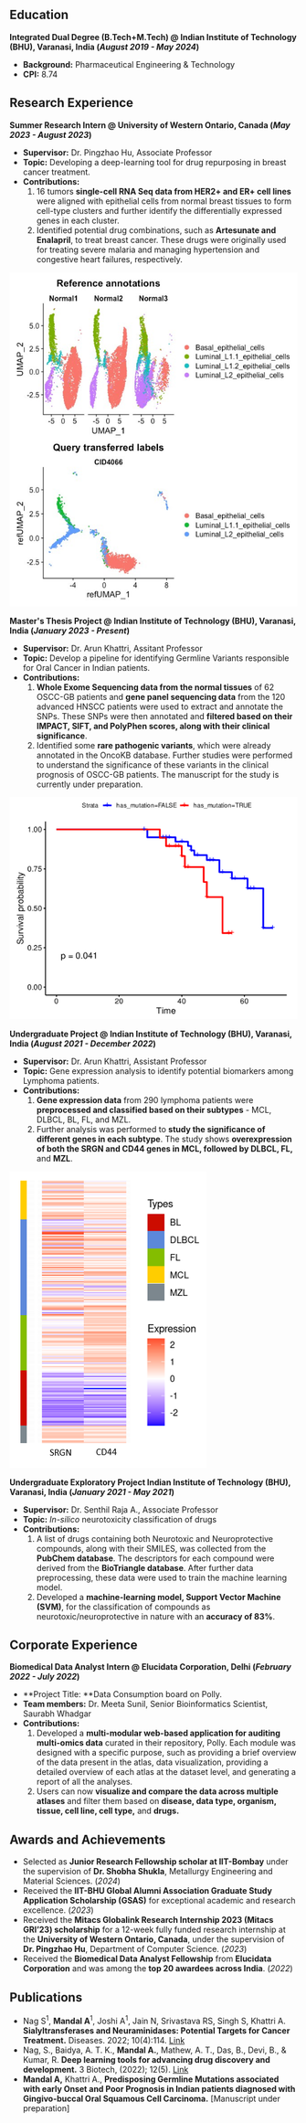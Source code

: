 ## **Education**  
**Integrated Dual Degree (B.Tech+M.Tech) @ Indian Institute of Technology (BHU), Varanasi, India (_August 2019 - May 2024_)**  
- **Background:** Pharmaceutical Engineering & Technology  
- **CPI:** 8.74   

## **Research Experience**  
**Summer Research Intern @ University of Western Ontario, Canada (_May 2023 - August 2023_)** 
- **Supervisor:** Dr. Pingzhao Hu, Associate Professor
- **Topic:** Developing a deep-learning tool for drug repurposing in breast cancer treatment.   
- **Contributions:**  
  1. 16 tumors **single-cell RNA Seq data from HER2+ and ER+ cell lines** were aligned with epithelial cells from normal breast tissues to form cell-type clusters and further identify the differentially expressed genes in each cluster.  
  2. Identified potential drug combinations, such as **Artesunate and Enalapril**, to treat breast cancer. These drugs were originally used for treating severe malaria and managing hypertension and congestive heart failures, respectively.  

![Alignment of RNA-Seq data of tumor cells with the normal epithelial cells to form cell clusters](/asset/img/UWO.jpg)  

**Master's Thesis Project @ Indian Institute of Technology (BHU), Varanasi, India (_January 2023 - Present_)**  
- **Supervisor:** Dr. Arun Khattri, Assitant Professor  
- **Topic:** Develop a pipeline for identifying Germline Variants responsible for Oral Cancer in Indian patients.
- **Contributions:**  
  1. **Whole Exome Sequencing data from the normal tissues** of 62 OSCC-GB patients and **gene panel sequencing data** from the 120 advanced HNSCC patients were used to extract and annotate the SNPs. These SNPs were then annotated and **filtered based on their IMPACT, SIFT, and PolyPhen scores, along with their clinical significance**.  
  2. Identified some **rare pathogenic variants**, which were already annotated in the OncoKB database. Further studies were performed to understand the significance of these variants in the clinical prognosis of OSCC-GB patients. The manuscript for the study is currently under preparation.  

![Survival Analysis](/asset/img/Survival.jpg)  

**Undergraduate Project @ Indian Institute of Technology (BHU), Varanasi, India (_August 2021 - December 2022_)**  
- **Supervisor:** Dr. Arun Khattri, Assistant Professor  
- **Topic:** Gene expression analysis to identify potential biomarkers among Lymphoma patients.  
- **Contributions:**  
  1. **Gene expression data** from 290 lymphoma patients were **preprocessed and classified based on their subtypes** - MCL, DLBCL, BL, FL, and MZL.  
  2. Further analysis was performed to **study the significance of different genes in each subtype**. The study shows **overexpression of both the SRGN and CD44 genes in MCL, followed by DLBCL, FL,** and **MZL**.  

![SRGN vs. CD44](/asset/img/srgn_cd44.png)

**Undergraduate Exploratory Project Indian Institute of Technology (BHU), Varanasi, India (_January 2021 - May 2021_)**  
- **Supervisor:** Dr. Senthil Raja A., Associate Professor
- **Topic:** _In-silico_ neurotoxicity classification of drugs
- **Contributions:**  
  1. A list of drugs containing both Neurotoxic and Neuroprotective compounds, along with their SMILES, was collected from the **PubChem database**. The descriptors for each compound were derived from the **BioTriangle database**. After further data preprocessing, these data were used to train the machine learning model.
  2. Developed a **machine-learning model, Support Vector Machine (SVM)**, for the classification of compounds as neurotoxic/neuroprotective in nature with an **accuracy of 83%**.
     
## **Corporate Experience**  
**Biomedical Data Analyst Intern @ Elucidata Corporation, Delhi (_February 2022 - July 2022_)**  
- **Project Title: **Data Consumption board on Polly.  
- **Team members:** Dr. Meeta Sunil, Senior Bioinformatics Scientist, Saurabh Whadgar  
- **Contributions:**  
  1. Developed a **multi-modular web-based application for auditing multi-omics data** curated in their repository, Polly. Each module was designed with a specific purpose, such as providing a brief overview of the data present in the atlas, data visualization, providing a detailed overview of each atlas at the dataset level, and generating a report of all the analyses.  
  2. Users can now **visualize and compare the data across multiple atlases** and filter them based on **disease, data type, organism, tissue, cell line, cell type,** and **drugs.**  

## **Awards and Achievements**  
- Selected as **Junior Research Fellowship scholar at IIT-Bombay** under the supervision of **Dr. Shobha Shukla**, Metallurgy Engineering and Material Sciences. (_2024_)  
- Received the **IIT-BHU Global Alumni Association Graduate Study Application Scholarship (GSAS)** for exceptional academic and research excellence. (_2023_)  
- Received the **Mitacs Globalink Research Internship 2023 (Mitacs GRI’23) scholarship** for a 12-week fully funded research internship at the **University of Western Ontario, Canada**, under the supervision of **Dr. Pingzhao Hu**, Department of Computer Science. (_2023_)  
- Received the **Biomedical Data Analyst Fellowship** from **Elucidata Corporation** and was among the **top 20 awardees across India**. (_2022_)


## **Publications**  
- Nag S<sup>1</sup>, **Mandal A**<sup>1</sup>, Joshi A<sup>1</sup>, Jain N, Srivastava RS, Singh S, Khattri A. **Sialyltransferases and Neuraminidases: Potential Targets for Cancer Treatment.** Diseases. 2022; 10(4):114. [Link](https://doi.org/10.3390/diseases10040114)    
- Nag, S., Baidya, A. T. K., **Mandal A.**, Mathew, A. T., Das, B., Devi, B., & Kumar, R. **Deep learning tools for advancing drug discovery and development.** 3 Biotech, (2022); 12(5).
  [Link](https://doi.org/10.1007/s13205-022-03165-8)  
- **Mandal A,** Khattri A., **Predisposing Germline Mutations associated with early Onset and Poor Prognosis in Indian patients diagnosed with Gingivo-buccal Oral Squamous Cell Carcinoma.** [Manuscript under preparation]

